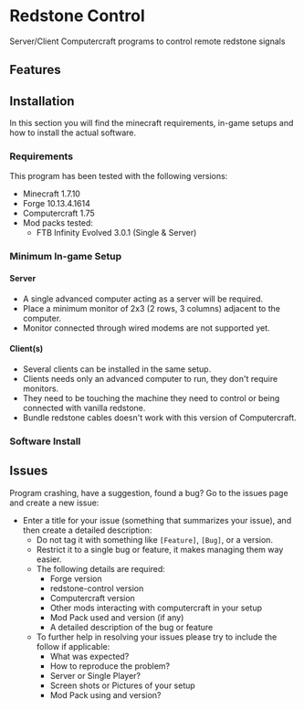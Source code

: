 # Redstone Control
Server/Client Computercraft programs to control remote redstone signals

## Features

## Installation
In this section you will find the minecraft requirements, in-game setups and how to install the actual software.

### Requirements
This program has been tested with the following versions:
* Minecraft 1.7.10
* Forge 10.13.4.1614
* Computercraft 1.75
* Mod packs tested:
	* FTB Infinity Evolved 3.0.1 (Single & Server)

### Minimum In-game Setup

#### Server
* A single advanced computer acting as a server will be required.
* Place a minimum monitor of 2x3 (2 rows, 3 columns) adjacent to the computer.
* Monitor connected through wired modems are not supported yet.

#### Client(s)
* Several clients can be installed in the same setup.
* Clients needs only an advanced computer to run, they don't require monitors.
* They need to be touching the machine they need to control or being connected with vanilla redstone.
* Bundle redstone cables doesn't work with this version of Computercraft.

### Software Install

## Issues
Program crashing, have a suggestion, found a bug? 
Go to the issues page and create a new issue:
* Enter a title for your issue (something that summarizes your issue), and then create a detailed description:
  * Do not tag it with something like `[Feature]`, `[Bug]`, or a version.
  * Restrict it to a single bug or feature, it makes managing them way easier.
  * The following details are required:
    - Forge version
    - redstone-control version
    - Computercraft version
    - Other mods interacting with computercraft in your setup
    - Mod Pack used and version (if any)
    - A detailed description of the bug or feature
  * To further help in resolving your issues please try to include the follow if applicable:
    - What was expected?
    - How to reproduce the problem?
    - Server or Single Player?
    - Screen shots or Pictures of your setup
    - Mod Pack using and version?

